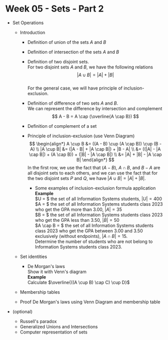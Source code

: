 # Week 05 - Sets - Part 2

- Set Operations
  - Introduction
    - Definition of union of the sets $A$ and $B$
    - Definition of intersection of the sets $A$ and $B$
    - Definition of two disjoint sets.   
      For two disjoint sets $A$ and $B$, we have the following relations
      $$
        |A \cup B| =  |A| + |B|
      $$    
      For the general case, we will have principle of inclusion-exclusion.

    - Definition of difference of two sets $A$ and $B$.   
      We can represent the difference by intersection and complement   
      $$
        A - B = A \cap (\overline{A \cap B})
      $$
    - Definition of complement of a set 
    - Principle of inclusion-exclusion (use Venn Diagram)
        $$
        \begin{align*}
          A \cup B &= ((A - B) \cup (A \cap B)) \cup (B - A) \\
          |A \cup B|  
            &= (|A - B| + |A \cap B|) + |B - A| \\
            &= ((|A| - |A \cap B|) + (A \cap B)) + (|B| - |A \cap B|) \\
            &= |A| + |B| - |A \cap B|
        \end{align*}
        $$
        In the first row, we use the fact that $(A - B)$, $A \cap B$,
        and $B - A$ are all disjoint sets to each others, and we can use 
        the fact that for the two disjoint sets $P$ and $Q$, we have 
        $|A \cup B| = |A| + |B|$.
      - Some examples of inclusion-exclusion formula application    
        **Example**  
        $U = $ the set of all Information Systems students, $|U| = 400$   
        $A = $ the set of all Information Systems students class 2023
        who get the GPA  more than 3.00, $|A| = 35$  
        $B = $ the set of all Information Systems students class 2023
        who get the GPA less than 3.50, $|B| = 50$    
        $A \cap B = $ the set of all Information Systems students class 2023
        who get the GPA between 3.00 and 3.50 exclusively (without endpoints),
        $|A \cap B| = 15$.   
        Determine the number of students who are not belong to Information 
        Systems students class 2023.


  - Set identities
    - De Morgan's laws    
      Show it with Venn's diagram    
      **Example**   
      Calculate $\overline{((A \cup B) \cap C) \cup D}$
  - Membership tables
  - Proof De Morgan's laws using Venn Diagram and membership table

- (optional) 
  - Russell's paradox
  - Generalized Unions and Intersections
  - Computer representation of sets



